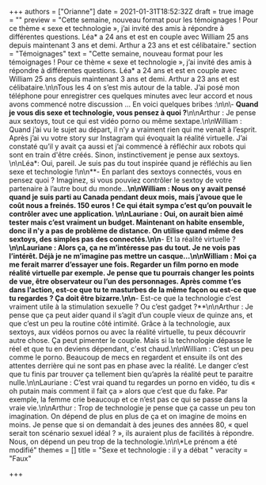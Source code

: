 +++
authors = ["Orianne"]
date = 2021-01-31T18:52:32Z
draft = true
image = ""
preview = "Cette semaine, nouveau format pour les témoignages ! Pour ce thème « sexe et technologie », j’ai invité des amis à répondre à différentes questions. Léa* a 24 ans et est en couple avec William 25 ans depuis maintenant 3 ans et demi. Arthur a 23 ans et est célibataire."
section = "Témoignages"
text = "Cette semaine, nouveau format pour les témoignages ! Pour ce thème « sexe et technologie », j’ai invité des amis à répondre à différentes questions. Léa* a 24 ans et est en couple avec William 25 ans depuis maintenant 3 ans et demi. Arthur a 23 ans et est célibataire.\n\nTous les 4 on s’est mis autour de la table. J’ai posé mon téléphone pour enregistrer ces quelques minutes avec leur accord et nous avons commencé notre discussion … En voici quelques bribes :\n\n\\- **Quand je vous dis sexe et technologie, vous pensez à quoi ?**\n\nArthur : Je pense aux sextoys, tout ce qui est vidéo porno ou même sextape.\n\nWilliam : Quand j’ai vu le sujet au départ, il n’y a vraiment rien qui me venait à l’esprit. Après j’ai vu votre story sur Instagram qui évoquait la réalité virtuelle. J’ai constaté qu’il y avait ça aussi et j’ai commencé à réfléchir aux robots qui sont en train d'être créés. Sinon, instinctivement je pense aux sextoys. \n\nLéa*: Oui, pareil. Je suis pas du tout inspirée quand je réfléchis au lien sexe et technologie !\n\n**- En parlant des sextoys connectés, vous en pensez quoi ? Imaginez, si vous pouviez contrôler le sextoy de votre partenaire à l’autre bout du monde...**\n\nWilliam : Nous on y avait pensé quand je suis parti au Canada pendant deux mois, mais j’avoue que le coût nous a freinés. 150 euros ! Ce qui était sympa c’est qu’on pouvait le contrôler avec une application. \n\nLauriane : Oui, on aurait bien aimé tester mais c’est vraiment un budget. Maintenant on habite ensemble, donc il n'y a pas de problème de distance. On utilise quand même des sextoys, des simples pas des connectés.\n\n**- Et la réalité virtuelle ?**\n\nLauriane : Alors ça, ça ne m’intéresse pas du tout. Je ne vois pas l’intérêt. Déjà je ne m’imagine pas mettre un casque…\n\nWilliam : Moi ça me ferait marrer d’essayer une fois. Regarder un film porno en mode réalité virtuelle par exemple. Je pense que tu pourrais changer les points de vue, être observateur ou l’un des personnages. Après comme t’es dans l’action, est-ce que tu te masturbes de la même façon ou est-ce que tu regardes ? Ça doit être bizarre.\n\n**- Est-ce que la technologie c’est vraiment utile à la stimulation sexuelle ? Ou c’est gadget ?**\n\nArthur : Je pense que ça peut aider quand il s’agit d’un couple vieux de quinze ans, et que c’est un peu la routine côté intimité. Grâce à la technologie, aux sextoys, aux vidéos pornos ou avec la réalité virtuelle, tu peux découvrir autre chose. Ça peut pimenter le couple. Mais si la technologie dépasse le réel et que tu en deviens dépendant, c'est chaud.\n\nWilliam : C’est un peu comme le porno. Beaucoup de mecs en regardent et ensuite ils ont des attentes derrière qui ne sont pas en phase avec la réalité. Le danger c’est que tu finis par trouver ça tellement bien qu’après la réalité peut te paraitre nulle.\n\nLauriane : C’est vrai quand tu regardes un porno en vidéo, tu dis « oh putain mais comment il fait ça » alors que c’est que du fake. Par exemple, la femme crie beaucoup et ce n’est pas ce qui se passe dans la vraie vie.\n\nArthur : Trop de technologie je pense que ça casse un peu ton imagination. On dépend de plus en plus de ça et on imagine de moins en moins. Je pense que si on demandait à des jeunes des années 80, « quel serait ton scénario sexuel idéal ? », ils auraient plus de facilités à répondre. Nous, on dépend un peu trop de la technologie.\n\n\\*Le prénom a été modifié"
themes = []
title = "Sexe et technologie  : il y a débat "
veracity = "Faux"

+++
